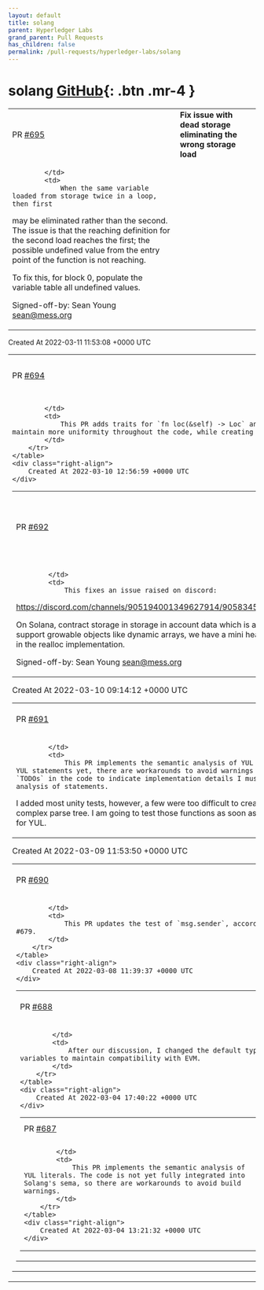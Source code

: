 ```yaml
---
layout: default
title: solang
parent: Hyperledger Labs
grand_parent: Pull Requests
has_children: false
permalink: /pull-requests/hyperledger-labs/solang
---
```


# solang <span class="fs-3 right-align">[GitHub](https://github.com/hyperledger-labs/solang){: .btn .mr-4 }</span>


<div>
    <table>
        <tr>
            <td>
                PR <a href="https://github.com/hyperledger-labs/solang/pull/695" class=".btn">#695</a>
            </td>
            <td>
                <b>
                    Fix issue with dead storage eliminating the wrong storage load
                </b>
            </td>
        </tr>
        <tr>
            <td>
                
            </td>
            <td>
                When the same variable loaded from storage twice in a loop, then first
may be eliminated rather than the second. The issue is that the reaching
definition for the second load reaches the first; the possible
undefined value from the entry point of the function is not reaching.

To fix this, for block 0, populate the variable table all undefined
values.

Signed-off-by: Sean Young <sean@mess.org>
            </td>
        </tr>
    </table>
    <div class="right-align">
        Created At 2022-03-11 11:53:08 +0000 UTC
    </div>
</div>

<div>
    <table>
        <tr>
            <td>
                PR <a href="https://github.com/hyperledger-labs/solang/pull/694" class=".btn">#694</a>
            </td>
            <td>
                <b>
                    Include trait for loc() functions
                </b>
            </td>
        </tr>
        <tr>
            <td>
                
            </td>
            <td>
                This PR adds traits for `fn loc(&self) -> Loc` and `fn loc(&self) -> Option<Loc>`, so that we can maintain more uniformity throughout the code, while creating the loc() functions for many structs.
            </td>
        </tr>
    </table>
    <div class="right-align">
        Created At 2022-03-10 12:56:59 +0000 UTC
    </div>
</div>

<div>
    <table>
        <tr>
            <td>
                PR <a href="https://github.com/hyperledger-labs/solang/pull/692" class=".btn">#692</a>
            </td>
            <td>
                <b>
                    Pushing onto two different arrays causes many reallocations
                </b>
            </td>
        </tr>
        <tr>
            <td>
                
            </td>
            <td>
                This fixes an issue raised on discord:

https://discord.com/channels/905194001349627914/905834552965103638/949343674272219226

On Solana, contract storage in storage in account data which is a
continious piece of memory. In order to support growable objects like
dynamic arrays, we have a mini heap implementation. This fixes a problem
in the realloc implementation.

Signed-off-by: Sean Young <sean@mess.org>
            </td>
        </tr>
    </table>
    <div class="right-align">
        Created At 2022-03-10 09:14:12 +0000 UTC
    </div>
</div>

<div>
    <table>
        <tr>
            <td>
                PR <a href="https://github.com/hyperledger-labs/solang/pull/691" class=".btn">#691</a>
            </td>
            <td>
                <b>
                    Resolve assembly expressions
                </b>
            </td>
        </tr>
        <tr>
            <td>
                
            </td>
            <td>
                This PR implements the semantic analysis of YUL expressions. As we don't analyze YUL statements yet, there are workarounds to avoid warnings during build. There are also some `TODOs` in the code to indicate implementation details I must not forget when creating the analysis of statements.

I added most unity tests, however, a few were too difficult to create, because they required building a complex parse tree. I am going to test those functions as soon as the semantic analysis is complete for YUL.
            </td>
        </tr>
    </table>
    <div class="right-align">
        Created At 2022-03-09 11:53:50 +0000 UTC
    </div>
</div>

<div>
    <table>
        <tr>
            <td>
                PR <a href="https://github.com/hyperledger-labs/solang/pull/690" class=".btn">#690</a>
            </td>
            <td>
                <b>
                    Improve msg.sender test
                </b>
            </td>
        </tr>
        <tr>
            <td>
                
            </td>
            <td>
                This PR updates the test of `msg.sender`, according to the suggestions at issue #679.
            </td>
        </tr>
    </table>
    <div class="right-align">
        Created At 2022-03-08 11:39:37 +0000 UTC
    </div>
</div>

<div>
    <table>
        <tr>
            <td>
                PR <a href="https://github.com/hyperledger-labs/solang/pull/688" class=".btn">#688</a>
            </td>
            <td>
                <b>
                    Make u256 the default type for YUL variables
                </b>
            </td>
        </tr>
        <tr>
            <td>
                
            </td>
            <td>
                After our discussion, I changed the default types for YUL variables to maintain compatibility with EVM.
            </td>
        </tr>
    </table>
    <div class="right-align">
        Created At 2022-03-04 17:40:22 +0000 UTC
    </div>
</div>

<div>
    <table>
        <tr>
            <td>
                PR <a href="https://github.com/hyperledger-labs/solang/pull/687" class=".btn">#687</a>
            </td>
            <td>
                <b>
                    Resolve yul literals
                </b>
            </td>
        </tr>
        <tr>
            <td>
                
            </td>
            <td>
                This PR implements the semantic analysis of YUL literals. The code is not yet fully integrated into Solang's sema, so there are workarounds to avoid build warnings.
            </td>
        </tr>
    </table>
    <div class="right-align">
        Created At 2022-03-04 13:21:32 +0000 UTC
    </div>
</div>

